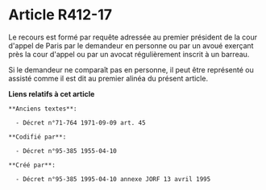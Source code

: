 # Article R412-17

Le recours est formé par requête adressée au premier président de la cour d'appel de Paris par le demandeur en personne ou
par un avoué exerçant près la cour d'appel ou par un avocat régulièrement inscrit à un barreau.

Si le demandeur ne comparaît pas en personne, il peut être représenté ou assisté comme il est dit au premier alinéa du
présent article.

**Liens relatifs à cet article**

	**Anciens textes**:

	  - Décret n°71-764 1971-09-09 art. 45

	**Codifié par**:

	  - Décret n°95-385 1955-04-10

	**Créé par**:

	  - Décret n°95-385 1995-04-10 annexe JORF 13 avril 1995
